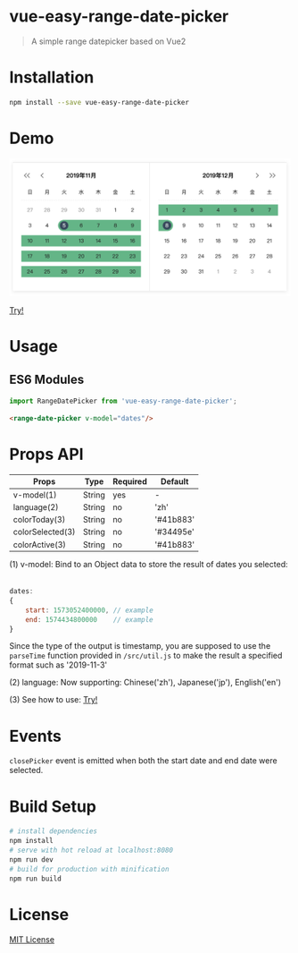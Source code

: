 # vue-easy-range-date-picker

> A simple range datepicker based on Vue2

# Installation

```bash
npm install --save vue-easy-range-date-picker
```
# Demo
<img src="demo.png" width="650px"/>

[Try!](https://codesandbox.io/s/vue-template-kgm6v)

# Usage

## ES6 Modules

```js
import RangeDatePicker from 'vue-easy-range-date-picker';
```

```html
<range-date-picker v-model="dates"/>
```

# Props API
| Props                | Type         | Required | Default     |
| ---------------------| -------------| -------- | ------------|
| v-model(1)           | String       | yes      | -           |
| language(2)          | String       | no       | 'zh'        |
| colorToday(3)        | String       | no       | '#41b883'   |
| colorSelected(3)     | String       | no       | '#34495e'   |
| colorActive(3)       | String       | no       | '#41b883'   |

(1) v-model: Bind to an Object data to store the result of dates you selected: 
```js 

dates: 
{ 
    start: 1573052400000, // example
    end: 1574434800000    // example
}
```
Since the type of the output is timestamp, you are supposed to use the `parseTime` function provided in `/src/util.js` to make the result a specified format such as '2019-11-3'

(2) language: Now supporting: Chinese('zh'), Japanese('jp'), English('en')

(3) See how to use: [Try!](https://codesandbox.io/s/vue-template-kgm6v)

# Events

`closePicker` event is emitted when both the start date and end date were selected.

# Build Setup
``` bash
# install dependencies
npm install
# serve with hot reload at localhost:8080
npm run dev
# build for production with minification
npm run build
```

# License

[MIT License](http://en.wikipedia.org/wiki/MIT_License)

